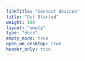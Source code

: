 ```yaml
---
linkTitle: "Connect devices"
title: "Get Started"
weight: 100
layout: "empty"
type: "docs"
empty_node: true
open_on_desktop: true
header_only: true
---
```

